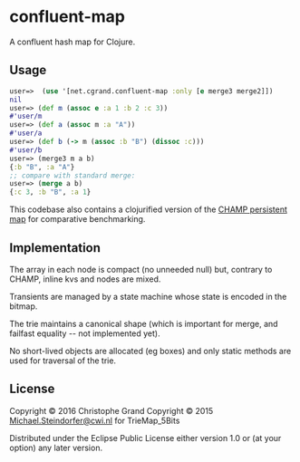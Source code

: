 # confluent-map

A confluent hash map for Clojure.

## Usage

```clojure
user=>  (use '[net.cgrand.confluent-map :only [e merge3 merge2]])
nil
user=> (def m (assoc e :a 1 :b 2 :c 3))
#'user/m
user=> (def a (assoc m :a "A"))
#'user/a
user=> (def b (-> m (assoc :b "B") (dissoc :c)))
#'user/b
user=> (merge3 m a b)
{:b "B", :a "A"}
;; compare with standard merge:
user=> (merge a b)
{:c 3, :b "B", :a 1}
```

This codebase also contains a clojurified version of the [CHAMP persistent map](https://github.com/msteindorfer/oopsla15-artifact/blob/master/pdb.values/src/org/eclipse/imp/pdb/facts/util/TrieMap_5Bits.java) for comparative benchmarking.

## Implementation
The array in each node is compact (no unneeded null) but, contrary to CHAMP, inline kvs and nodes are mixed.

Transients are managed by a state machine whose state is encoded in the bitmap.

The trie maintains a canonical shape (which is important for merge, and failfast equality -- not implemented yet).

No short-lived objects are allocated (eg boxes) and only static methods are used for traversal of the trie.

## License

Copyright © 2016 Christophe Grand
Copyright © 2015 Michael.Steindorfer@cwi.nl for TrieMap_5Bits

Distributed under the Eclipse Public License either version 1.0 or (at
your option) any later version.
